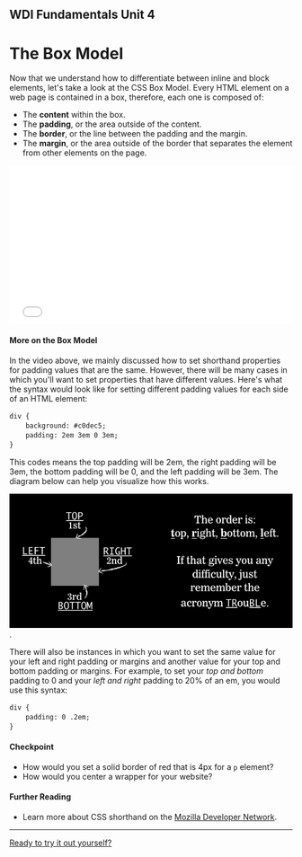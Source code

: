 **WDI Fundamentals Unit 4**
---

# The Box Model

Now that we understand how to differentiate between inline and block elements, let's take a look at the CSS Box Model. Every HTML element on a web page is contained in a box, therefore, each one is composed of:
* The **content** within the box.
* The **padding**, or the area outside of the content.
* The **border**, or the line between the padding and the margin.
* The **margin**, or the area outside of the border that separates the element from other elements on the page.

<div class="wistia_responsive_padding" style="padding:56.25% 0 0 0;position:relative;"><div class="wistia_responsive_wrapper" style="height:100%;left:0;position:absolute;top:0;width:100%;"><iframe src="//fast.wistia.net/embed/iframe/4o0byeriss?seo=false&videoFoam=true" allowtransparency="true" frameborder="0" scrolling="no" class="wistia_embed" name="wistia_embed" allowfullscreen mozallowfullscreen webkitallowfullscreen oallowfullscreen msallowfullscreen width="100%" height="100%"></iframe></div></div>
<script src="//fast.wistia.net/assets/external/E-v1.js" async></script>


#### More on the Box Model

In the video above, we mainly discussed how to set shorthand properties for padding values that are the same. However, there will be many cases in which you'll want to set properties that have different values. Here's what the syntax would look like for setting different padding values for each side of an HTML element:

```html
div {
	background: #c0dec5;
	padding: 2em 3em 0 3em;
}
```

This codes means the top padding will be 2em, the right padding will be 3em, the bottom padding will be 0, and the left padding will be 3em. The diagram below can help you visualize how this works.

![](../assets/elkwebdesign/trouble.png).

There will also be instances in which you want to set the same value for your left and right padding or margins and another value for your top and bottom padding or margins. For example, to set your *top and bottom* padding to 0 and your *left and right* padding to 20% of an em, you would use this syntax:

```html
div {
	padding: 0 .2em;
}
```

#### Checkpoint
* How would you set a solid border of red that is 4px for a `p` element?
* How would you center a wrapper for your website?

#### Further Reading
* Learn more about CSS shorthand on the [Mozilla Developer Network](https://developer.mozilla.org/en-US/docs/Web/CSS/Shorthand_properties).

---


[Ready to try it out yourself?](04_exercise.md)
